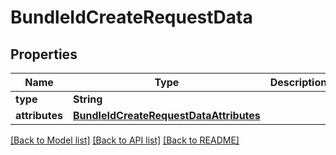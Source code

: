 # BundleIdCreateRequestData

## Properties
Name | Type | Description | Notes
------------ | ------------- | ------------- | -------------
**type** | **String** |  | 
**attributes** | [**BundleIdCreateRequestDataAttributes**](BundleIdCreateRequestDataAttributes.md) |  | 

[[Back to Model list]](../README.md#documentation-for-models) [[Back to API list]](../README.md#documentation-for-api-endpoints) [[Back to README]](../README.md)



